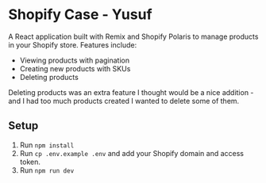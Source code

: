 # Shopify Case - Yusuf

A React application built with Remix and Shopify Polaris to manage products in your Shopify store. Features include:
- Viewing products with pagination
- Creating new products with SKUs
- Deleting products 

Deleting products was an extra feature I thought would be a nice addition - and I had too much products created I wanted to delete some of them.

## Setup

1. Run `npm install`
2. Run `cp .env.example .env` and add your Shopify domain and access token.
3. Run `npm run dev`
